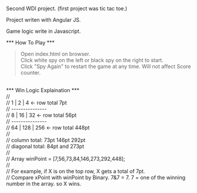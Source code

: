 Second WDI project. (first project was tic tac toe.)

Project writen with Angular JS.

Game logic write in Javascript.

*** How To Play *** 
> Open index.html on browser. <br>
> Click white spy on the left or black spy on the right to start.<br>
> Click "Spy Again" to restart the game at any time. Will not affect Score counter.<br>
<br>
*** Win Logic Explaination ***<br>
//<br>	
//		 			 1 |   2 |  4    	<- row total 7pt<br>
//					---------------<br>
//		 			 8 |  16 | 32		<- row total 56pt<br>
//					---------------<br>
// 					64 | 128 | 256		<- row total 448pt<br>
//<br>
// column total: 	73pt 146pt 292pt<br>
// diagonal total: 	84pt and 273pt <br>
//<br>
// Array winPoint = [7,56,73,84,146,273,292,448];	<br>
//<br>
// For example, if X is on the top row, X gets a total of 7pt.<br>
// Compare xPoint with winPoint by Binary. 7&7 = 7. 7 = one of the winning number in the array. so X wins.
